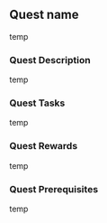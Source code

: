## Quest name
temp

### Quest Description
temp

### Quest Tasks
temp

### Quest Rewards
temp

### Quest Prerequisites
temp

